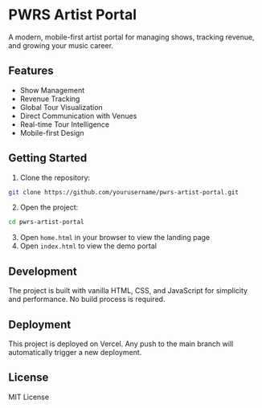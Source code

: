 # PWRS Artist Portal

A modern, mobile-first artist portal for managing shows, tracking revenue, and growing your music career.

## Features

- Show Management
- Revenue Tracking
- Global Tour Visualization
- Direct Communication with Venues
- Real-time Tour Intelligence
- Mobile-first Design

## Getting Started

1. Clone the repository:
```bash
git clone https://github.com/yourusername/pwrs-artist-portal.git
```

2. Open the project:
```bash
cd pwrs-artist-portal
```

3. Open `home.html` in your browser to view the landing page
4. Open `index.html` to view the demo portal

## Development

The project is built with vanilla HTML, CSS, and JavaScript for simplicity and performance. No build process is required.

## Deployment

This project is deployed on Vercel. Any push to the main branch will automatically trigger a new deployment.

## License

MIT License 